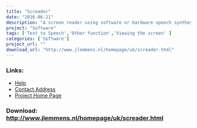 ```yaml
---
title: "Screader"
date: "2016-06-21"
description: "A screen reader using software or hardware speech synthesizer."
project: "Software"
tags: ['Text to Speech','Other function','Viewing the screen' ]
categories: ['Software']
project_url: ""
download_url: "http://www.jlemmens.nl/homepage/uk/screader.html"
---
```



### Links:
- <a href="http://www.oatsoft.org/Software/sreader/help">Help</a>
- <a href="mailto:webmaster@jlemmens.nl">Contact Address</a>
- <a href="http://www.jlemmens.nl/">Project Home Page</a>

### Download: http://www.jlemmens.nl/homepage/uk/screader.html 